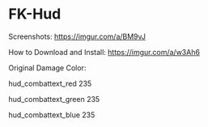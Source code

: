 # FK-Hud
Screenshots: https://imgur.com/a/BM9vJ

How to Download and Install: https://imgur.com/a/w3Ah6

Original Damage Color:

hud_combattext_red 235

hud_combattext_green 235

hud_combattext_blue 235
